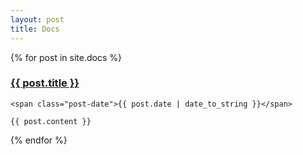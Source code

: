 ```yaml
---
layout: post
title: Docs
---
```


<div class="posts">
  {% for post in site.docs %}
  <div class="post">
    <h3 class="post-title">
      <a href="{{ site.baseurl }}/{{ post.url }}">
        {{ post.title }}
      </a>
    </h3>

    <span class="post-date">{{ post.date | date_to_string }}</span>

    {{ post.content }}
  </div>
  {% endfor %}
</div>


